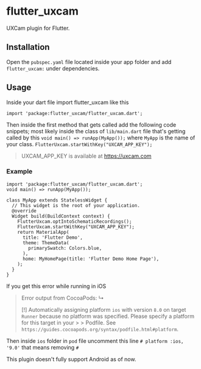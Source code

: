 # flutter_uxcam

UXCam plugin for Flutter.

## Installation

Open the `pubspec.yaml` file located inside your app folder and add `flutter_uxcam:` under dependencies.

## Usage
Inside your dart file import flutter_uxcam like this

`import 'package:flutter_uxcam/flutter_uxcam.dart';`

Then inside the first method that gets called add the following code snippets; most likely inside the class of `lib/main.dart` file that's getting called by this `void main() => runApp(MyApp());` where `MyApp` is the name of your class.
`FlutterUxcam.startWithKey("UXCAM_APP_KEY");`
>UXCAM_APP_KEY is available at https://uxcam.com 

### Example
```
import 'package:flutter_uxcam/flutter_uxcam.dart';
void main() => runApp(MyApp());

class MyApp extends StatelessWidget {
  // This widget is the root of your application.
  @override
  Widget build(BuildContext context) {
    FlutterUxcam.optIntoSchematicRecordings();
    FlutterUxcam.startWithKey("UXCAM_APP_KEY");
    return MaterialApp(
      title: 'Flutter Demo',
      theme: ThemeData(
        primarySwatch: Colors.blue,
      ),
      home: MyHomePage(title: 'Flutter Demo Home Page'),
    );
  }
}
```
If you get this error while running in iOS
>    Error output from CocoaPods:
>    ↳
>
>    [!] Automatically assigning platform `ios` with version `8.0` on target `Runner` because no platform was specified. Please specify a platform for this target in your >    >    Podfile. See `https://guides.cocoapods.org/syntax/podfile.html#platform`.

Then inside `ios` folder in `pod` file uncomment this line `# platform :ios, '9.0'` that means removing `#`

This plugin doesn't fully support Android as of now.